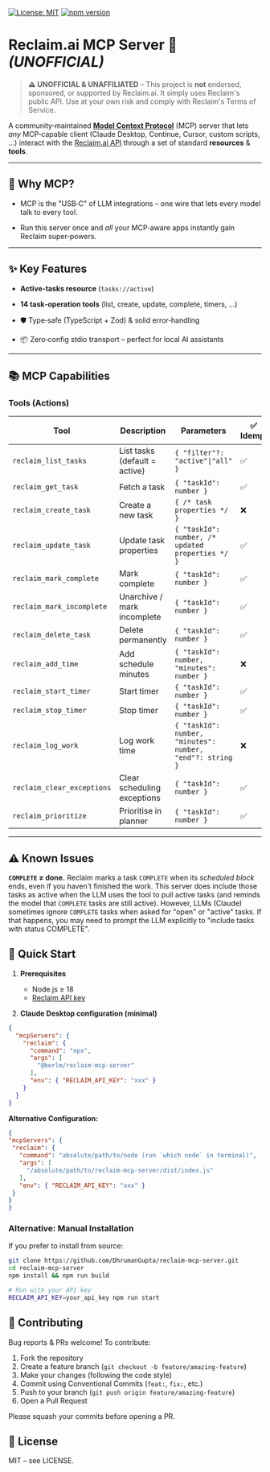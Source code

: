 [![License: MIT](https://img.shields.io/badge/License-MIT-yellow.svg)](https://opensource.org/licenses/MIT)
[![npm version](https://img.shields.io/npm/v/reclaim-mcp-server.svg)](https://www.npmjs.com/package/reclaim-mcp-server)

# Reclaim.ai MCP Server 🚀 _(UNOFFICIAL)_

> **⚠️ UNOFFICIAL & UNAFFILIATED** – This project is **not** endorsed, sponsored, or supported by Reclaim.ai. It simply uses Reclaim's public API. Use at your own risk and comply with Reclaim's Terms of Service.

A community‑maintained [**Model Context Protocol**](https://modelcontextprotocol.io/) (MCP) server that lets _any_ MCP‑capable client (Claude Desktop, Continue, Cursor, custom scripts, …) interact with the [Reclaim.ai API](https://reclaim.ai/) through a set of standard **resources** & **tools**.

---

## 🧐 Why MCP?

- MCP is the "USB‑C" of LLM integrations – one wire that lets every model talk to every tool.

- Run this server once and _all_ your MCP‑aware apps instantly gain Reclaim super‑powers.

---

## ✨ Key Features

- **Active‑tasks resource** (`tasks://active`)

- **14 task‑operation tools** (list, create, update, complete, timers, …)

- 🛡 Type‑safe (TypeScript + Zod) & solid error‑handling

- 📦 Zero‑config stdio transport – perfect for local AI assistants

---

## 📚 MCP Capabilities

### Tools (Actions)

| Tool                       | Description                   | Parameters                                                | ✅ Idemp. | ☠️ Destr. |
| -------------------------- | ----------------------------- | --------------------------------------------------------- | --------- | --------- |
| `reclaim_list_tasks`       | List tasks (default = active) | `{ "filter"?: "active"\|"all" }`                          | ✅        | ❌        |
| `reclaim_get_task`         | Fetch a task                  | `{ "taskId": number }`                                    | ✅        | ❌        |
| `reclaim_create_task`      | Create a new task             | `{ /* task properties */ }`                               | ❌        | ❌        |
| `reclaim_update_task`      | Update task properties        | `{ "taskId": number, /* updated properties */ }`          | ✅        | ❌        |
| `reclaim_mark_complete`    | Mark complete                 | `{ "taskId": number }`                                    | ✅        | ❌        |
| `reclaim_mark_incomplete`  | Unarchive / mark incomplete   | `{ "taskId": number }`                                    | ✅        | ❌        |
| `reclaim_delete_task`      | Delete permanently            | `{ "taskId": number }`                                    | ✅        | **✅**    |
| `reclaim_add_time`         | Add schedule minutes          | `{ "taskId": number, "minutes": number }`                 | ❌        | ❌        |
| `reclaim_start_timer`      | Start timer                   | `{ "taskId": number }`                                    | ✅        | ❌        |
| `reclaim_stop_timer`       | Stop timer                    | `{ "taskId": number }`                                    | ✅        | ❌        |
| `reclaim_log_work`         | Log work time                 | `{ "taskId": number, "minutes": number, "end"?: string }` | ❌        | ❌        |
| `reclaim_clear_exceptions` | Clear scheduling exceptions   | `{ "taskId": number }`                                    | ✅        | ❌        |
| `reclaim_prioritize`       | Prioritise in planner         | `{ "taskId": number }`                                    | ✅        | ❌        |

---

## ⚠️ Known Issues

**`COMPLETE` ≠ done.** Reclaim marks a task `COMPLETE` when its _scheduled block_ ends, even if you haven't finished the work. This server does include those tasks as active when the LLM uses the tool to pull active tasks (and reminds the model that `COMPLETE` tasks are still active). However, LLMs (Claude) sometimes ignore `COMPLETE` tasks when asked for "open" or "active" tasks. If that happens, you may need to prompt the LLM explicitly to "include tasks with status COMPLETE".

## 🚀 Quick Start

1. **Prerequisites**
   - Node.js ≥ 18  
   - [Reclaim API key](https://app.reclaim.ai/settings/developer)

2. **Claude Desktop configuration (minimal)**
```json
{
  "mcpServers": {
    "reclaim": {
      "command": "npx",
      "args": [
        "@berlm/reclaim-mcp-server"
      ],
      "env": { "RECLAIM_API_KEY": "xxx" }
    }
  }
}
   ```

**Alternative Configuration:**

   ```json
{
  "mcpServers": {
    "reclaim": {
      "command": "absolute/path/to/node (run `which node` in terminal)",
      "args": [
        "/absolute/path/to/reclaim-mcp-server/dist/index.js"
      ],
      "env": { "RECLAIM_API_KEY": "xxx" }
    }
  }
}
   ```


### Alternative: Manual Installation

If you prefer to install from source:

```bash
git clone https://github.com/DhrumanGupta/reclaim-mcp-server.git
cd reclaim-mcp-server
npm install && npm run build

# Run with your API key
RECLAIM_API_KEY=your_api_key npm run start
```

## 🤝 Contributing  

Bug reports & PRs welcome! To contribute:

1. Fork the repository
2. Create a feature branch (`git checkout -b feature/amazing-feature`)
3. Make your changes (following the code style)
4. Commit using Conventional Commits (`feat:`, `fix:`, etc.)
5. Push to your branch (`git push origin feature/amazing-feature`)
6. Open a Pull Request

Please squash your commits before opening a PR.

## 📄 License

MIT – see LICENSE.